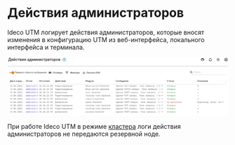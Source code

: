 # Действия администраторов

Ideco UTM логирует действия администраторов, которые вносят изменения в конфигурацию UTM из веб-интерфейса, локального интерфейса и терминала.

![](../../.gitbook/assets/administrator-actions.png)

При работе Ideco UTM в режиме [кластера](settings/server-management/cluster.md) логи действия администраторов не передаются резервной ноде.

